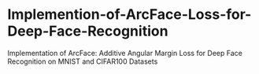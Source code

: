 # Implemention-of-ArcFace-Loss-for-Deep-Face-Recognition
Implementation of ArcFace: Additive Angular Margin Loss for Deep Face Recognition on MNIST and CIFAR100 Datasets

